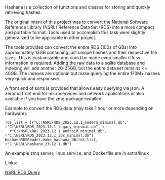 Hashana is a collection of functions and classes for storing and quickly retrieving hashes.

The original intent of this project was to convert the National Software Reference Library (NSRL) Reference Data Set (RDS) into a more compact and portable format. Tools used to accomplish this task were slightly generalized to be applicable in other project.

The tools provided can convert the entire RDS (100s of GBs) into approximately 13GB containing just unique hashes and their respective file sizes. This is customizable and could be made even smaller if less information is required. Adding the raw data to a sqlite database and indexing will add another 20-25GB, but the entire data set remains <= 40GB. The indexes are optional but make querying the entire 170M+ hashes very quick and responsive.

A front end of sorts is provided that allows easy querying via json. A zeromq front end for microservices and network applications is also available if you have the zmq package installed.


Example to convert the RDS data (may take 1 hour or more depending on hardware):

```
rds_list = [r"C:\NSRL\RDS_2023.12.1_modern_minimal.db", r"C:\NSRL\RDS_2023.12.1_legacy_minimal.db", \
  r"C:\NSRL\RDS_2023.12.1_android_minimal.db", r"C:\NSRL\RDS_2023.12.1_ios_minimal.db"]
HashanaRDSReader.make_hashana_db(rds_list, r"C:\NSRL\hashana_23.12.1.db")
```

An example zmq server, linux service, and Dockerfile are in extra/linux

Links:

[NSRL RDS Query](https://www.nist.gov/itl/ssd/software-quality-group/national-software-reference-library-nsrl/nsrl-download/rds-query)
